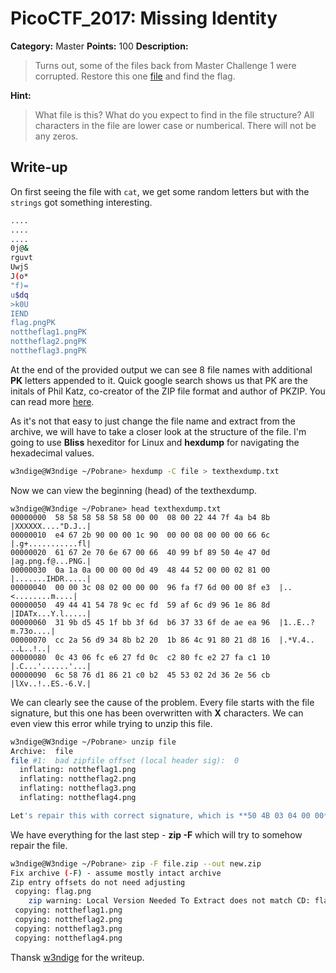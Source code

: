 # PicoCTF_2017: Missing Identity

**Category:** Master
**Points:** 100
**Description:**

>Turns out, some of the files back from Master Challenge 1 were corrupted. Restore this one [file](file) and find the flag.

**Hint:**

>What file is this?
What do you expect to find in the file structure?
All characters in the file are lower case or numberical. There will not be any zeros.

## Write-up

On first seeing the file with `cat`, we get some random letters but with the `strings` got something interesting.
```bash
....
....
....
0j@&
rguvt
UwjS
J(o*
"f)=
u$dq
>k0U
IEND
flag.pngPK
nottheflag1.pngPK
nottheflag2.pngPK
nottheflag3.pngPK
```
At the end of the provided output we can see 8 file names with additional **PK** letters appended to it. Quick google search shows us that PK are the initals of Phil Katz, co-creator of the ZIP file format and author of PKZIP. You can read more [here](http://www.garykessler.net/library/file_sigs.html).

As it's not that easy to just change the file name and extract from the archive, we will have to take a closer look at the structure of the file. I'm going to use  **Bliss**  hexeditor for Linux and  **hexdump**  for navigating the hexadecimal values.

```bash
w3ndige@W3ndige ~/Pobrane> hexdump -C file > texthexdump.txt
```

Now we can view the beginning (head) of the texthexdump.

```text
w3ndige@W3ndige ~/Pobrane> head texthexdump.txt
00000000  58 58 58 58 58 58 00 00  08 00 22 44 7f 4a b4 8b  |XXXXXX...."D.J..|
00000010  e4 67 2b 90 00 00 1c 90  00 00 08 00 00 00 66 6c  |.g+...........fl|
00000020  61 67 2e 70 6e 67 00 66  40 99 bf 89 50 4e 47 0d  |ag.png.f@...PNG.|
00000030  0a 1a 0a 00 00 00 0d 49  48 44 52 00 00 02 81 00  |.......IHDR.....|
00000040  00 00 3c 08 02 00 00 00  96 fa f7 6d 00 00 8f e3  |..<........m....|
00000050  49 44 41 54 78 9c ec fd  59 af 6c d9 96 1e 86 8d  |IDATx...Y.l.....|
00000060  31 9b d5 45 1f bb 3f 6d  b6 37 33 6f de ae ea 96  |1..E..?m.73o....|
00000070  cc 2a 56 d9 34 8b b2 20  1b 86 4c 91 80 21 d8 16  |.*V.4.. ..L..!..|
00000080  0c 43 06 fc e6 27 fd 0c  c2 80 fc e2 27 fa c1 10  |.C...'......'...|
00000090  6c 58 76 d1 86 21 c0 b2  45 53 02 2d 36 2e 56 cb  |lXv..!..ES.-6.V.|
```

We can clearly see the cause of the problem. Every file starts with the file signature, but this one has been overwritten with  **X**  characters. We can even view this error while trying to unzip this file.

```bash
w3ndige@W3ndige ~/Pobrane> unzip file
Archive:  file
file #1:  bad zipfile offset (local header sig):  0
  inflating: nottheflag1.png         
  inflating: nottheflag2.png         
  inflating: nottheflag3.png         
  inflating: nottheflag4.png         

Let's repair this with correct signature, which is **50 4B 03 04 00 00**. using a hex editor of your choice
```

We have everything for the last step -  **zip -F**  which will try to somehow repair the file.

```bash
w3ndige@W3ndige ~/Pobrane> zip -F file.zip --out new.zip
Fix archive (-F) - assume mostly intact archive
Zip entry offsets do not need adjusting
 copying: flag.png
	zip warning: Local Version Needed To Extract does not match CD: flag.png
 copying: nottheflag1.png
 copying: nottheflag2.png
 copying: nottheflag3.png
 copying: nottheflag4.png
```


Thansk [w3ndige](https://www.rootnetsec.com/) for the writeup.
<!--stackedit_data:
eyJoaXN0b3J5IjpbLTE3MDY5ODk3OTUsMTgyNDI1ODcyNiwtMT
k3ODg2MTA2NCwtMTM0OTM1MzU2Ml19
-->